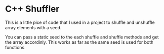 # C++ Shuffler
This is a little pice of code that I used in a project to shuffle and unshuffle array elements with a seed.

You can pass a static seed to the each shuffle and shuffle methods and get the array accordinly. This works as far as the same seed is used for both functions.


